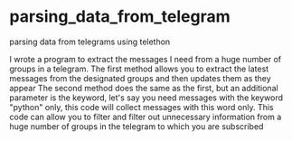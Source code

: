 # parsing_data_from_telegram
parsing data from telegrams using telethon

I wrote a program to extract the messages I need from a huge number of groups in a telegram.
The first method allows you to extract the latest messages from the designated groups and then updates them as they appear
The second method does the same as the first, but an additional parameter is the keyword,
let's say you need messages with the keyword "python" only, this code will collect messages with this word only.
This code can allow you to filter and filter out unnecessary information from a huge number of groups in the telegram to which you are subscribed
